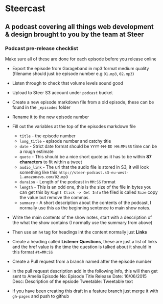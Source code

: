 # Steercast
## A podcast covering all things web development & design brought to you by the team at Steer

### Podcast pre-release checklist
Make sure all of these are done for each episode before you release online
- Export the episode from Garageband in mp3 format medium quality (filename should just be episode number e.g `01.mp3`, `02.mp3`)
- Listen through to check that volume levels sound good
- Upload to Steer S3 account under `podcast` bucket
- Create a new episode markdown file from a old episode, these can be found in the `_episodes` folder
- Rename it to the new episode number
- Fill out the variables at the top of the episodes markdown file
  - `title` - the episode number
  - `long_title` - episode number and catchy title
  - `date` - Strict date format should be `YYYY-MM-DD HH:MM:SS` time can be a rough estimate
  - `quote` - This should be a nice short quote as it has to be within **87 characters** to fit within a tweet
  - `audio_link` - The url that the audio file is stored in S3, it will look something like this `http://steer-podcast.s3-eu-west-1.amazonaws.com/02.mp3`
  - `duraion` - Length of the podcast in `MM:SS` format
  - `length` - This is an odd one, this is the size of the file in bytes you can get this by `Right Click -> Get Info` the filed is called `Size` copy the value but remove the commas.
  - `summary` - A short description about the contents of the podcast, I normally use this as the beginning sentence to main show notes.
- Write the main contents of the show notes, start with a description of the what the show contains (I normally use the summary from above)
- Then use an `h4` tag for headings int the content normally just **Links**
- Create a heading called **Listener Questions**, these are just a list of links and the href value is the time the question is talked about it should in this format `#t=MM:SS`
- Create a Pull request from a branch named after the episode number
- In the pull request description add in the following info, this will then get sent to Amelia
Episode No: Episode Title
Release Date: 16/06/2015
Desc: Description of the epsiode
Tweetable: Tweetable text

- If you have been creating this draft in a feature branch just merge it with `gh-pages` and push to github
